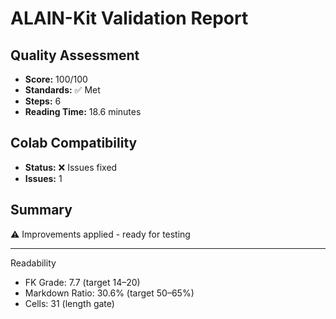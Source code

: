 # ALAIN-Kit Validation Report

## Quality Assessment
- **Score:** 100/100
- **Standards:** ✅ Met
- **Steps:** 6
- **Reading Time:** 18.6 minutes

## Colab Compatibility
- **Status:** ❌ Issues fixed
- **Issues:** 1

## Summary
⚠️ Improvements applied - ready for testing

---
Readability
- FK Grade: 7.7 (target 14–20)
- Markdown Ratio: 30.6% (target 50–65%)
- Cells: 31 (length gate)
